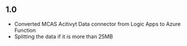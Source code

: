## 1.0
- Converted MCAS Acitivyt Data connector from Logic Apps to Azure Function
- Splitting the data if it is more than 25MB